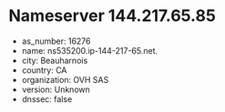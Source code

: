 # Nameserver 144.217.65.85

* as_number: 16276
* name: ns535200.ip-144-217-65.net.
* city: Beauharnois
* country: CA
* organization: OVH SAS
* version: Unknown
* dnssec: false
